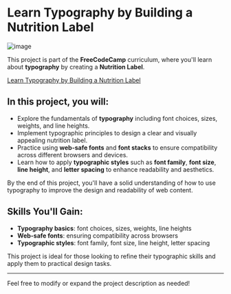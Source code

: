 # Learn Typography by Building a Nutrition Label

![image](https://github.com/user-attachments/assets/b029b454-7ea0-4a67-b370-92f41b29dcbb)


This project is part of the **FreeCodeCamp** curriculum, where you'll learn about **typography** by creating a **Nutrition Label**.

[Learn Typography by Building a Nutrition Label](https://freecodecamp-responsive-web-design.github.io/learn-typography-by-building-a-nutrition-label/)

## In this project, you will:
- Explore the fundamentals of **typography** including font choices, sizes, weights, and line heights.
- Implement typographic principles to design a clear and visually appealing nutrition label.
- Practice using **web-safe fonts** and **font stacks** to ensure compatibility across different browsers and devices.
- Learn how to apply **typographic styles** such as **font family**, **font size**, **line height**, and **letter spacing** to enhance readability and aesthetics.

By the end of this project, you'll have a solid understanding of how to use typography to improve the design and readability of web content.

## Skills You'll Gain:
- **Typography basics**: font choices, sizes, weights, line heights
- **Web-safe fonts**: ensuring compatibility across browsers
- **Typographic styles**: font family, font size, line height, letter spacing

This project is ideal for those looking to refine their typographic skills and apply them to practical design tasks.

---

Feel free to modify or expand the project description as needed!
